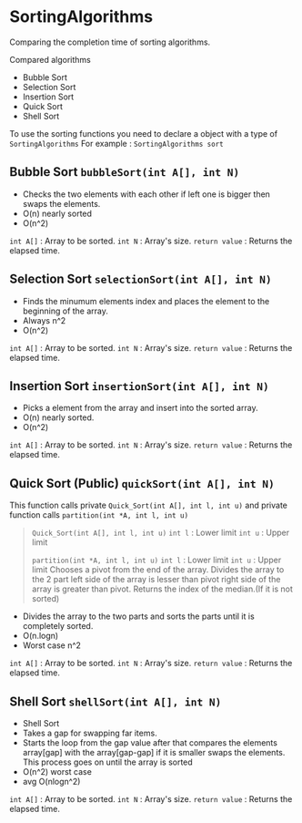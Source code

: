 
# SortingAlgorithms

Comparing the completion time of sorting algorithms.

Compared algorithms

 - Bubble Sort 
 - Selection Sort
 - Insertion Sort
 - Quick Sort
 - Shell Sort

To use the sorting functions you need to declare a object with a type of `SortingAlgorithms`
For example : `SortingAlgorithms sort` 

## Bubble Sort  `bubbleSort(int A[], int N)`

 - Checks the two elements with each other if left one is bigger then
   swaps the elements.
 - O(n) nearly sorted
 - O(n^2) 

  `int A[]` : Array to be sorted.
 `int N` : Array's size.
  `return value` : Returns the elapsed time.

## Selection Sort  `selectionSort(int A[], int N)`

 - Finds the minumum elements index and places the element to the beginning of the array.
 - Always n^2
 - O(n^2) 

  `int A[]` : Array to be sorted.
 `int N` : Array's size.
  `return value` : Returns the elapsed time.
 
   ## Insertion Sort  `insertionSort(int A[], int N)`

 - Picks a element from the array and insert into the sorted array.
 - O(n) nearly sorted.
 - O(n^2) 

  `int A[]` : Array to be sorted.
 `int N` : Array's size.
 `return value` : Returns the elapsed time.

## Quick Sort (Public)  `quickSort(int A[], int N)` 

This function calls private `Quick_Sort(int A[], int l, int u)` and private function calls
 `partition(int *A, int l, int u)` 

> `Quick_Sort(int A[], int l, int u)` 
> `int l` : Lower limit 
> `int u` : Upper limit 
> 
> `partition(int *A, int l, int u)`
>  `int l` : Lower limit 
> `int u` : Upper limit 
> Chooses a pivot from the end of the array.
> Divides the array to the 2 part left side of the array is lesser than pivot right side of the
> array is greater than pivot.
>Returns the index of the median.(If it is not sorted)

 - Divides the array to the two parts and sorts the parts until it is completely sorted.
 - O(n.logn)
 - Worst case n^2 
  
  `int A[]` : Array to be sorted.
 `int N` : Array's size.
  `return value` : Returns the elapsed time.

## Shell Sort  `shellSort(int A[], int N)`

 - Shell Sort
 - Takes a gap for swapping far items.
 - Starts the loop from the gap value after that compares the elements
   array[gap] with the array[gap-gap] if it is smaller swaps the
   elements. This process  goes on until the array is sorted
 - O(n^2) worst case
 - avg O(nlogn^2)

  `int A[]` : Array to be sorted.
 `int N` : Array's size.
  `return value` : Returns the elapsed time.
 
 
